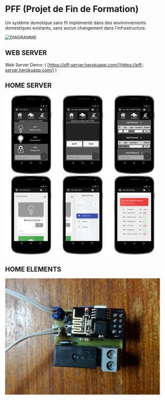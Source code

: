 # PFF (Projet de Fin de Formation)

Un système domotique sans fil implémenté dans des environnements domestiques existants, sans aucun changement dans l'infrastructure.

![DIAGRAMME](Images/home_server/pff_Diagram_1.png?raw=true "Diagramme")

## WEB SERVER

Web Server Demo: ( [https://pff-server.herokuapp.com/](https://pff-server.herokuapp.com/) )

## HOME SERVER

![UI](Images/home_server/WebUserInterface2.png?raw=true "User Interface")

## HOME ELEMENTS

![HOME ELEMENTS](Images/home_elements/home-element.jpg?raw=true "Home Elements")
